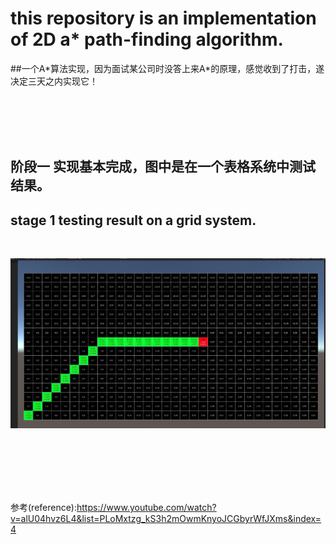 
# this repository is an implementation of 2D a\* path-finding algorithm.

##一个A\*算法实现，因为面试某公司时没答上来A*的原理，感觉收到了打击，遂决定三天之内实现它！

<br/>
<br/>
<br/>
<br/>

## 阶段一 实现基本完成，图中是在一个表格系统中测试结果。
## stage 1 testing result on a grid system. 
<br/>

![image](https://raw.githubusercontent.com/waizui/AstarPathFindingTutorial/master/GitResources/stage1.jpg)





<br/>
<br/>
<br/>
<br/>
<br/>


参考(reference):https://www.youtube.com/watch?v=alU04hvz6L4&list=PLoMxtzg_kS3h2mOwmKnyoJCGbyrWfJXms&index=4
